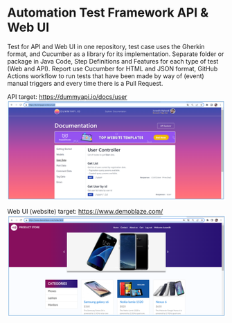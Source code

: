 # Automation Test Framework API & Web UI
Test for API and Web UI in one repository, test case uses the Gherkin format, and Cucumber as a library for its implementation. Separate folder or package in Java Code, Step Definitions and Features for each type of test (Web and API). Report use Cucumber for HTML and JSON format, GitHub Actions workflow to run tests that have been made by way of (event) manual triggers and every time there is a Pull Request.

API target: https://dummyapi.io/docs/user
![dummyapi](capture/dummyapi.PNG)

Web UI (website) target: https://www.demoblaze.com/
![demoblaze](capture/demoblaze.PNG)






